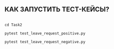 ## КАК ЗАПУСТИТЬ ТЕСТ-КЕЙСЫ?

```

cd Task2

pytest test_leave_request_positive.py

pytest test_leave_request_negative.py

```